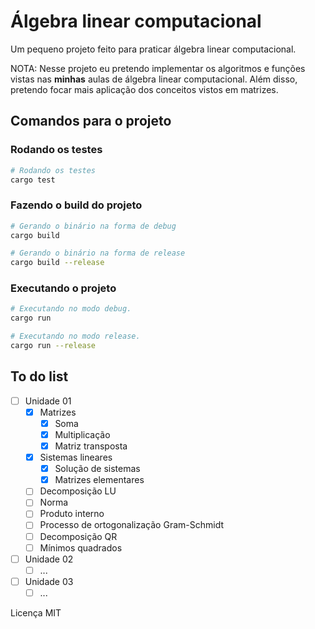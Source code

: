 # Álgebra linear computacional

Um pequeno projeto feito para praticar álgebra linear computacional.

NOTA: Nesse projeto eu pretendo implementar os algoritmos e funções vistas nas **minhas** aulas de álgebra linear computacional. Além disso, pretendo focar mais aplicação dos conceitos vistos em matrizes.

## Comandos para o projeto

### Rodando os testes

```sh
# Rodando os testes
cargo test
```

### Fazendo o build do projeto
```sh
# Gerando o binário na forma de debug
cargo build

# Gerando o binário na forma de release
cargo build --release
```

### Executando o projeto
```sh
# Executando no modo debug.
cargo run

# Executando no modo release.
cargo run --release
```

## To do list

- [ ] Unidade 01
    - [x] Matrizes
        - [x] Soma
        - [x] Multiplicação
        - [x] Matriz transposta
    - [x] Sistemas lineares
        - [x] Solução de sistemas
        - [x] Matrizes elementares
    - [ ] Decomposição LU
    - [ ] Norma
    - [ ] Produto interno
    - [ ] Processo de ortogonalização Gram-Schmidt
    - [ ] Decomposição QR
    - [ ] Mínimos quadrados
- [ ] Unidade 02
    - [ ] ...
- [ ] Unidade 03
    - [ ] ...

Licença MIT
